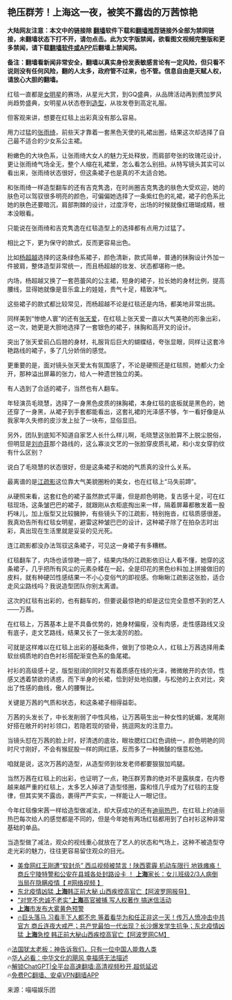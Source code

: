  <!-- 面包屑导航 --> <h2>艳压群芳！上海这一夜，被笑不露齿的万茜惊艳</h2> <p class="notice"><b>大陆网友注意：本文中的链接除 <a href="https://github.com/bannedbook/fanqiang" >翻墙</a>软件下载和<a href="https://github.com/killgcd/justmysocks/blob/master/README.md">翻墙推荐</a>链接外全部为禁网链接，未翻墙状态下打不开，请勿点击。此为文字版禁闻，欲看图文视频完整版和更多禁闻，请下载<a href="https://github.com/bannedbook/fanqiang">翻墙软件或APP</a>后翻墙上禁闻网。</p><p>备注：翻墙看新闻非常安全，翻墙以真实身份发表敏感言论有一定风险，但只看不说则没有任何风险，翻的人太多，政府管不过来，也不管。信息自由是天赋人权，请放心大胆的翻墙。</b></p>  <div class="entry"> <p>红毯一直都是<a href="https://www.bannedbook.org/bnews/tag/%E5%A5%B3%E6%98%8E%E6%98%9F/" class="st_tag internal_tag" rel="tag" title="标签 女明星 下的日志">女明星</a>的赛场，从星光大赏，到GQ盛典，从品牌活动再到费加罗风尚趋势盛典，女明星从状态卷到<a href="https://www.bannedbook.org/bnews/tag/%E9%80%A0%E5%9E%8B/" class="st_tag internal_tag" rel="tag" title="标签 造型 下的日志">造型</a>，从妆发卷到高定礼服。</p> <p>但客观来讲，想要在红毯上出彩真没有那么容易。</p> <p>用力过猛的<a href="https://www.bannedbook.org/bnews/tag/%e5%bc%a0%e9%9b%a8%e7%bb%ae/" class="st_tag internal_tag" rel="tag" title="标签 张雨绮 下的日志">张雨绮</a>，前些天才靠着一套黑色天使的礼裙出圈，结果这次却选择了自己最不适合的少女系公主裙。</p> <p>粉嫩色的大块色系，让张雨绮大女人的魅力无处释放，而肩部夸张的玫瑰花设计，更让张雨绮气场全无，整个人缩在礼裙里，怎么看怎么别扭。从特写镜头其实可以看出来，张雨绮状态很好，但这条裙子也是真的不太适合她。</p> <p>和张雨绮一样造型翻车的还有吉克隽逸，在时尚圈吉克隽逸的肤色大受欢迎，她的肤色可以驾驭很多明亮的颜色，可偏偏她选择了一条紫红色的礼裙，裙子的色系比她的肤色还要暗沉，肩部荆棘的设计，过度浮夸，出场的时候就像红珊瑚成精，根本没眼看。</p> <p>只能说在张雨绮和吉克隽逸在红毯造型上的选择都有点用力过猛了。</p> <p>相比之下，更为保守的款式，反而更容易出色。</p> <p>比如<a href="https://www.bannedbook.org/bnews/tag/%E6%9D%A8%E8%B6%85%E8%B6%8A/" class="st_tag internal_tag" rel="tag" title="标签 杨超越 下的日志">杨超越</a>选择的这条绿色系裙子，颜色清新，款式简单，普通的抹胸设计外加一件披肩，整体造型非常统一，而且杨超越的妆发、状态都堪称一绝。</p> <p>内场，杨超越又换了一套芭蕾风的公主裙，短身的裙子，拉长她的身材比例，提高腰线，显得她就像是音乐盒上的娃娃，贵气十足，精致洋气。</p> <p>这些裙子的款式都比较常见，而杨超越不论是红毯还是内场，都美地非常出挑。</p> <p>同样美到“惨绝人寰”的还有<a href="https://www.bannedbook.org/bnews/tag/%E5%BC%A0%E5%A4%A9%E7%88%B1/" class="st_tag internal_tag" rel="tag" title="标签 张天爱 下的日志">张天爱</a>，在红毯上张天爱一直以大气美艳的形象出彩，这一次，她更是大胆地选择了一套银色的裙子，抹胸和高开叉的设计。</p> <p>突出了张天爱前凸后翘的身材，礼服背后巨大的蝴蝶结，夸张显眼，同样让这套冷艳路线的裙子，多了几分娇俏的感觉。</p> <p>更重要的是，面对镜头张天爱太有氛围感了，不论是硬照还是红毯照，她都火力全开，那种溢出屏幕的张力，给人一种遗世独立的美。</p> <p>有人选到了合适的裙子，当然也有人翻车。</p> <p>年轻演员毛晓慧，选择了一身黑色皮质的抹胸裙，本身红毯的底板就是黑色的，她还穿了一身黑，从裙子到手套都能看出，这套礼裙的光泽感不够，乍一看好像是从我家年久失修的皮沙发上扯了一块布，显俗显旧。</p> <p>另外，团队到底知不知道自家艺人长什么样儿啊，毛晓慧这张脸算不上脱尘脱俗，但明显是<a href="https://www.bannedbook.org/bnews/tag/%e5%88%98%e4%ba%a6%e8%8f%b2/" class="st_tag internal_tag" rel="tag" title="标签 刘亦菲 下的日志">刘亦菲</a>那个路线的，这么寡淡文艺的一张脸穿皮质礼裙，和小龙女穿豹纹有什么区别？</p>  <p>说白了毛晓慧的状态很好，但是这条裙子和她的气质真的没什么关系。</p> <p>最离谱的是<a href="https://www.bannedbook.org/bnews/tag/%e6%b1%9f%e7%96%8f%e5%bd%b1/" class="st_tag internal_tag" rel="tag" title="标签 江疏影 下的日志">江疏影</a>这位靠大气美貌圈粉的美女，也在红毯上“马失前蹄”。</p> <p>从硬照来看，这套红色的裙子虽然款式平庸，但是颜色明艳，复古感十足，可在红毯现场，这条皱巴巴的裙子，就跟刚从衣柜底掏出来一样，隔着屏幕都散发着一股朽味儿，加上版型又比较臃肿，有些镜头下的江疏影，特别拖沓，红毯质感很差。我真劝告所有红毯女明星，避雷这种皱巴巴的设计，这种裙子除了在拍杂志时出彩，真出现在生活里就是妥妥的见光死。</p> <p>连江疏影都没办法驾驭这条裙子，可见这一身裙子有多糟糕。</p> <p>红毯翻车了，内场也该惊艳一把了，结果内场的江疏影依旧让人看不懂，她穿的这条裙子，几乎把所有风尘的元素杂糅在一起，全是印花的黑色纱料加上拼接做旧的皮料，就有种硬凹性感结果一不小心变俗气的即视感。你瞅瞅江疏影这张脸，适合走风尘路线吗？我说造型团队你别太离谱。</p> <p>这次的红毯有出彩的，也有翻车的，但要说最惊艳的却是这位完全意想不到的艺人——万茜。</p> <p>在红毯上，万茜基本上是不具备优势的，她身材偏瘦，没有肉感，走性感路线又没有底子，走文艺路线，结果又长了一张太凌厉的脸。</p> <p>可就是这样难以在红毯上出彩的基础条件，做到了惊艳众人，红毯上万茜选择用柔软丝绸质地的白色衬衫搭配渐变色系的鱼尾裙。</p>  <p>衬衫的高级感十足，版型挺阔的同时又有着质感在线的光泽，微微敞开的衣领，性感又透着禁欲的诱惑，而下半身的长裙，恰到好处地掐腰，与松弛的上衣对比，突出了性感的曲线，傲人的腰臀比。</p> <p>关键是万茜的气质和状态，和这条裙子相得益彰。</p> <p>万茜的头发长了，中长发削弱了中性风格，让万茜萌生出一种女性的妩媚，发尾刚好搭在敞开的衬衫领口，若隐若现的锁骨，挑逗网友的注意力。</p> <p>当镜头怼在万茜的脸上时，好清透的底妆，眼妆腮红口红色调统一，颜色明艳的同时尺寸刚好，不会有猴屁股一样的网红感，反而多了一种微醺的惬意松弛。</p> <p>咱就是说，这次万茜的造型，从造型师到妆发老师都要狠狠加鸡腿。</p> <p>当然万茜在红毯上的出彩，也证明了一点，艳压群芳靠的绝对不是露肤度，在内卷越来越严重的红毯上，太多艺人掉进了造型怪圈，露和怪几乎成为了红毯的主旋律，但其实笑不露齿，裹得严严实实，一样能让人一眼记住。</p> <p>今年红毯像宋茜一样给造型做减法，却大获成功的还有<a href="https://www.bannedbook.org/bnews/tag/%e8%bf%aa%e4%b8%bd%e7%83%ad%e5%b7%b4/" class="st_tag internal_tag" rel="tag" title="标签 迪丽热巴 下的日志">迪丽热巴</a>，在红毯上的迪丽热巴每次给人的感觉都是不同的，但是今年她有两场红毯都用到了白衬衫这种非常基础的单品。</p> <p>当造型做了减法，观众的视线重心就放在了艺人的状态和气场上，这种不被造型夺走光彩的魅力，往往更容易留住观众的目光。</p>  <!--<div id="taboola-mid-1"></div>--><ul class='op-related-articles' title='相关阅读'> <li><a href='https://www.bannedbook.org/bnews/bannedvideo/20231230/1981099.html' target='_blank'>美食网红王刚遭“软封杀” 西瓜视频被禁言！陕西雾霾 机动车限行 地铁瘫痪！商丘宁陵特警和公安在县城各处封路设卡 ！ <b>上海</b>家长：女儿班级2/3人病倒 当局在隐瞒疫情【 #网络视频 】</a></li> <li><a href='https://www.bannedbook.org/bnews/cbnews/20231230/1981064.html' target='_blank'>东北疫情凶猛 <b>上海</b>韩正前大秘 山西疾控高官亡【阿波罗网报导】</a></li> <li><a href='https://www.bannedbook.org/bnews/cnnews/20231230/1980969.html' target='_blank'>“对党不忠诚不老实”<b>上海</b>高官被捕 写人权著作 搞迷信活动</a></li> <li><a href='https://www.bannedbook.org/bnews/bannedvideo/20231230/1980805.html' target='_blank'><b>上海</b>市发布大雾黄色预警</a></li> <li><a href='https://www.bannedbook.org/bnews/bannedvideo/20231229/1980596.html' target='_blank'>🔥巨头落马 习看手下人都不忠 等着看华为和任正非这一天！传万人愤冲击中共官方 商丘连夜大戒严；共产党最怕一代出现？长沙爆发学生抗争；东北疫情凶猛 <b>上海</b>急控 韩正前大秘山西疾控高官亡【阿波罗网CM】</a></li> </ul> <p class="texttj"> 🔥<a href="https://www.bannedbook.org/bnews/ssgc/20230219/1850782.html" target="_blank">法国犹太老板：神告诉我们，只有一位中国人能救人类</a><br/> 🔥<a href="https://www.bannedbook.org/bnews/comments/20220220/1694796.html" target="_blank">华人必看：中华文化的飓风 幸福感无法描述</a><br/> 🔥<a href="https://github.com/bannedbook/fanqiang/wiki/V2ray%E6%9C%BA%E5%9C%BA" target="_blank">解锁ChatGPT|全平台高速翻墙:高清视频秒开,超低延迟</a><br/> 🔥<a href="https://github.com/bannedbook/fanqiang/wiki/%E7%A6%81%E9%97%BB%E7%BD%91%E5%AE%89%E5%8D%93%E7%BF%BB%E5%A2%99%E6%96%B0%E9%97%BBAPP" target="_blank">免费PC翻墙、安卓VPN翻墙APP</a><br/> </p><p class="src-info">来源：喵喵娱乐团 </p><a name='sharetosocial'></a> <div style="margin-bottom:5px;padding-bottom:5px;clear:both"> <div id="archive-pix-1" class="banner-ads"> <!-- AuctionX Display platform tag START --> <div id="27602x728x90x621x_ADSLOT1" clicktrack="%%CLICK_URL_ESC%%"></div>  <!-- AuctionX Display platform tag END --> </div> <div id="archive-pix-2" class="banner-ads"> <!-- AuctionX Display platform tag START --> <div id="27556x300x250x621x_ADSLOT1" clicktrack="%%CLICK_URL_ESC%%" style="margin:0 auto;text-align:center"></div>  <!-- AuctionX Display platform tag END --> </div> </div>  <div id="archive-pix-1" class="banner-ads"> <!-- AuctionX Display platform tag START --> <div id="27603x728x90x621x_ADSLOT1" clicktrack="%%CLICK_URL_ESC%%"></div>  <!-- AuctionX Display platform tag END --> </div> </div><!--END ENTRY--> 